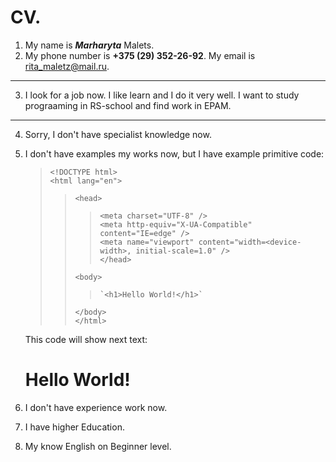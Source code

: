 # CV. 
1. My name is ***Marharyta*** Malets.
2. My phone number is __+375 (29) 352-26-92__. My email is <rita_maletz@mail.ru>.
---
3. I look for a job now. I like learn and I do it very well. I want to study prograaming in RS-school and find work in EPAM.
---
4. Sorry, I don't have specialist knowledge now.
5. I don't have examples my works now, but I have example primitive code:
    > `<!DOCTYPE html>`  
    > `<html lang="en">`  
    >>   `<head>`  
    >>>    `<meta charset="UTF-8" />`  
    >>>     `<meta http-equiv="X-UA-Compatible" content="IE=edge" />`  
    >>>     `<meta name="viewport" content="width=<device-width>, initial-scale=1.0" />`  
    >>   `</head>`  
    >>
    >>   `<body>`  
    >>>     `<h1>Hello World!</h1>`  
    >>   `</body>`  
    > `</html>`  
    
    This code will show next text:  
    <h1> Hello World! </h1>  
6. I don't have experience work now.
7. I have higher Education.
8. My know English on Beginner level.
